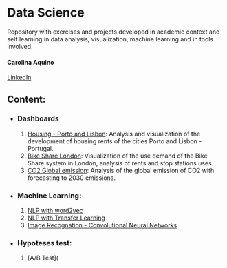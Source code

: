 # Data Science
Repository with exercises and projects developed in academic context and self learning in data analysis, visualization, machine learning and in tools involved.

#### Carolina Aquino 
[LinkedIn](www.linkedin.com/in/carolinaaquiino)

## Content:
* ### Dashboards
  1. [Housing - Porto and Lisbon](PortoLisboa_CensoPortugal2021.pdf): Analysis and visualization of the development of housing rents of the cities Porto and Lisbon - Portugal.
  2. [Bike Share London](PBI_BikeShare.pdf): Visualization of the use demand of the Bike Share system in London, analysis of rents and stop stations uses.
  3. [CO2 Global emission](ImageDashboard_CO2.png): Analysis of the global emission of CO2 with forecasting to 2030 emissions.

* ### Machine Learning:
  1. [NLP with word2vec](JigSaw_NLPword2vec.ipynb)
  2. [NLP with Transfer Learning](JigSaw_NLPclassification_TransferLearning.ipynb)
  3. [Image Recognation - Convolutional Neural Networks](CNN_ImagesClassification.ipynb)

* ### Hypoteses test:
  1. [A/B Test](
